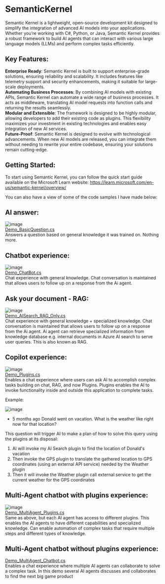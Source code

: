# SemanticKernel
Semantic Kernel is a lightweight, open-source development kit designed to simplify the integration of advanced AI models into your applications. Whether you’re working with C#, Python, or Java, Semantic Kernel provides a robust framework to build AI agents that can interact with various large language models (LLMs) and perform complex tasks efficiently.

## Key Features:
**Enterprise Ready**: Semantic Kernel is built to support enterprise-grade solutions, ensuring reliability and scalability. It includes features like telemetry support and security enhancements, making it suitable for large-scale deployments.  
**Automating Business Processes**: By combining AI models with existing APIs, Semantic Kernel can automate a wide range of business processes. It acts as middleware, translating AI model requests into function calls and returning the results seamlessly.  
**Modular and Extensible**: The framework is designed to be highly modular, allowing developers to add their existing code as plugins. This flexibility maximizes your investment in existing technologies and enables easy integration of new AI services.  
**Future-Proof**: Semantic Kernel is designed to evolve with technological advancements. When new AI models are released, you can integrate them without needing to rewrite your entire codebase, ensuring your solutions remain cutting-edge.  

## Getting Started:
To start using Semantic Kernel, you can follow the quick start guide available on the Microsoft Learn website:
https://learn.microsoft.com/en-us/semantic-kernel/overview/

You can also have a view of some of the code samples I have made below:

## AI answer:
![image](https://github.com/7effrey89/SemanticKernelDemo/assets/30802073/94c1b4c8-e3af-49c9-bc59-4744c7b5a991)  
[Demo_BasicQuestion.cs](https://github.com/7effrey89/SemanticKernelDemo/blob/master/Demo_BasicQuestion.cs)  
Answers a question based on general knowledge it was trained on. Nothing more.

## Chatbot experience:
![image](https://github.com/7effrey89/SemanticKernelDemo/assets/30802073/6a3f27ee-6a20-4cc6-81f2-2f51be3912aa)  
[Demo_ChatBot.cs](https://github.com/7effrey89/SemanticKernelDemo/blob/master/Demo_ChatBot.cs)  
Chat experience with general knowledge. Chat conversation is maintained that allows users to follow up on a response from the Ai agent.

## Ask your document - RAG:
![image](https://github.com/7effrey89/SemanticKernelDemo/assets/30802073/797233a5-7220-4d97-8945-11c0d842d1d5)  
[Demo_AISearch_RAG_Only.cs](https://github.com/7effrey89/SemanticKernelDemo/blob/master/Demo_AISearch_RAG_Only.cs)  
Chat experience with general knowledge + specialized knowledge. 
Chat conversation is maintained that allows users to follow up on a response from the Ai agent.
Ai agent can retrieve specialized information from knowledge database e.g. internal documents in Azure AI search to serve user queries. This is also known as RAG.

## Copilot experience: 
![image](https://github.com/7effrey89/SemanticKernelDemo/assets/30802073/13e89860-8fb9-4f68-a9ac-d3e328030c0a)  
[Demo_Plugins.cs](https://github.com/7effrey89/SemanticKernelDemo/blob/master/Demo_Plugins.cs)  
Enables a chat experience where users can ask AI to accomplish complex tasks building on chat, RAG, and now Plugins.
Plugins enables the AI to invoke functionality inside and outside this application to complete tasks.

Example:

![image](https://github.com/7effrey89/SemanticKernelDemo/assets/30802073/920b9eca-6546-4045-990c-648afe9f3fa7)

* 5 months ago Donald went on vacation. What is the weather like right now for that location?

This question will trigger AI to make a plan of how to solve this query using the plugins at its disposal:
1) AI will invoke my AI Search plugin to find the location of Donald's vacation
2) Then invoke the GPS plugin to translate the gathered location to GPS coordinates (using an external API service) needed by the Weather plugin
3) Then it will invoke the Weather plugin call external service to get the current weather for the GPS coordinates

## Multi-Agent chatbot with plugins experience: 
![image](https://github.com/7effrey89/SemanticKernelDemo/assets/30802073/6781a1d0-6ec9-44eb-b871-3803b93a25b3)  
[Demo_MultiAgent_Plugins.cs](https://github.com/7effrey89/SemanticKernelDemo/blob/master/Demo_MultiAgent_Plugins.cs)  
Same as above, but each AI agent has access to different plugins.
This enables the AI agents to have different capabilities and specialized knowledge.
Can enable automation of complex tasks that require multiple steps and different types of knowledge.

## Multi-Agent chatbot without plugins experience: 
[Demo_MultiAgent_Chatbot.cs](https://github.com/7effrey89/SemanticKernelDemo/blob/master/Demo_MultiAgent_Chatbot.cs)  
Enables a chat experience where multiple AI agents can collaborate to solve a complex task.
In this demo several AI agents discusses and collaborates to find the next big game product
